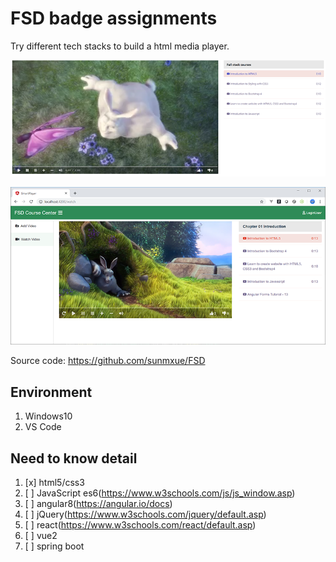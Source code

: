 # FSD badge assignments

Try different tech stacks to build a html media player.

![player screenshot](./Assignment1/my-mediaplayer.png)

![angular8 screenshot](./Assignment2/player_angular8_screen.png)

Source code: https://github.com/sunmxue/FSD

## Environment
1. Windows10
2. VS Code

## Need to know detail
1. [x] html5/css3
2. [ ] JavaScript es6(https://www.w3schools.com/js/js_window.asp)
3. [ ] angular8(https://angular.io/docs)
4. [ ] jQuery(https://www.w3schools.com/jquery/default.asp)
5. [ ] react(https://www.w3schools.com/react/default.asp)
6. [ ] vue2
7. [ ] spring boot

